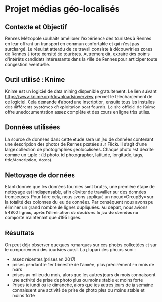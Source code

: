 # Projet médias géo-localisés
## Contexte et Objectif
Rennes Métropole souhaite améliorer l’expérience des touristes à Rennes en leur offrant un transport en commun confortable et qui n’est pas surchargé. Le résultat attendu de ce travail consiste à découvrir les zones de Rennes à forte densité de touristes. Autrement dit, extraire des points d'intérêts candidats intéressants dans la ville de Rennes pour anticiper toute congestion eventuelle.

## Outil utilisé : Knime
Knime est un logiciel de ​data mining disponible gratuitement. Le lien suivant https://www.knime.org/downloads/overview permet le téléchargement de ce logiciel. Cela demande d’abord une inscription, ensuite tous les installes des différents systèmes d’exploitation sont fournis. Le site officiel de Knime offre une ​documentation assez complète et des ​cours en ligne​ très utiles.

## Données utilisées
La source de données dans cette étude sera un jeu de données contenant une description des photos de Rennes postées sur Flickr. Il s’agit d’une large collection de photographies géolocalisées. Chaque photo est décrite comme un tuple : ​(id photo, id photographer, latitude, longitude, tags, title/description, dates)​.

## Nettoyage de données
Etant donnée que les données fournies sont brutes, une première étape de nettoyage est indispensable, afin d’éviter de travailler sur des données trompeuses. Pour faire cela, nous avons appliqué un noeud ​«GroupBy» ​sur la totalité des colonnes du jeu de données. Par conséquent nous avons pu éliminer un grand nombre de lignes dupliquées. Au départ, nous avions 54800 lignes, après l’élimination de doublons le jeu de données ne comporte maintenant que 4195 lignes.

## Résultats
On peut déjà observer quelques remarques sur ces photos collectées et sur le comportement des touristes aussi. La plupart des photos sont :
- assez récentes (prises en 2017)
- prises pendant le 1er trimestre de l’année, plus précisément en mois de mars
- prises au milieu du mois, alors que les autres jours du mois connaissent une activité de prise de photo plus ou moins stable et moins forte
- Prises le lundi ou le dimanche, alors que les autres jours de la semaine connaissent une activité de prise de photo plus ou moins stable et moins forte

